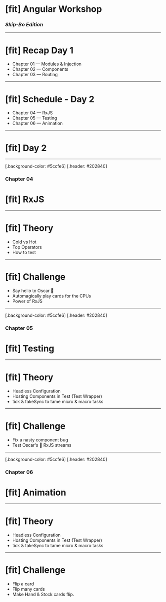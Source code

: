 # [fit] Angular Workshop
### _Skip-Bo Edition_

---
# [fit] Recap Day 1

+ Chapter 01 — Modules & Injection
+ Chapter 02 — Components
+ Chapter 03 — Routing

---
# [fit] Schedule - Day 2
+ Chapter 04 — RxJS
+ Chapter 05 — Testing
+ Chapter 06 — Animation

---
# [fit] Day 2

---
[.background-color: #5ccfe6]
[.header: #202840]

### __Chapter 04__
# [fit] RxJS

---
# [fit] Theory
+ Cold vs Hot
+ Top Operators
+ How to test

---
# [fit] Challenge
+ Say hello to Oscar 🐙
+ Automagically play cards for the CPUs
+ Power of RxJS

---
[.background-color: #5ccfe6]
[.header: #202840]
### __Chapter 05__
# [fit] Testing

---
# [fit] Theory
+ Headless Configuration
+ Hosting Components in Test (Test Wrapper)
+ tick & fakeSync to tame micro & macro tasks

---
# [fit] Challenge
+ Fix a nasty component bug
+ Test Oscar's 🐙 RxJS streams


---
[.background-color: #5ccfe6]
[.header: #202840]
### __Chapter 06__
# [fit] Animation

---
# [fit] Theory
+ Headless Configuration
+ Hosting Components in Test (Test Wrapper)
+ tick & fakeSync to tame micro & macro tasks

---
# [fit] Challenge
+ Flip a card
+ Flip many cards
+ Make Hand & Stock cards flip.
